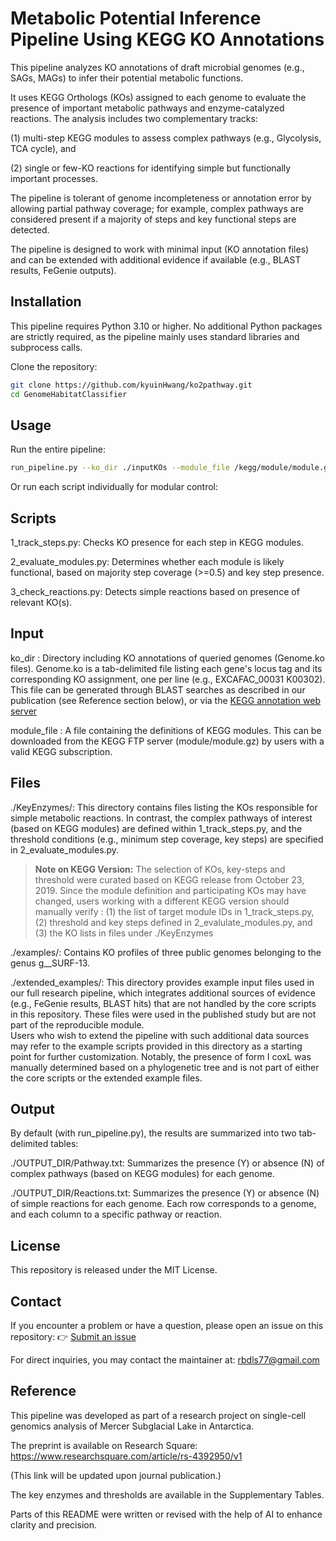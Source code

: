# Metabolic Potential Inference Pipeline Using KEGG KO Annotations

This pipeline analyzes KO annotations of draft microbial genomes (e.g., SAGs, MAGs) to infer their potential metabolic functions.

It uses KEGG Orthologs (KOs) assigned to each genome to evaluate the presence of important metabolic pathways and enzyme-catalyzed reactions. The analysis includes two complementary tracks:

(1) multi-step KEGG modules to assess complex pathways (e.g., Glycolysis, TCA cycle), and

(2) single or few-KO reactions for identifying simple but functionally important processes.

The pipeline is tolerant of genome incompleteness or annotation error by allowing partial pathway coverage; for example, complex pathways are considered present if a majority of steps and key functional steps are detected.

The pipeline is designed to work with minimal input (KO annotation files) and can be extended with additional evidence if available (e.g., BLAST results, FeGenie outputs).


## Installation
This pipeline requires Python 3.10 or higher.
No additional Python packages are strictly required, as the pipeline mainly uses standard libraries and subprocess calls.

Clone the repository:

```bash
git clone https://github.com/kyuinHwang/ko2pathway.git
cd GenomeHabitatClassifier
```

## Usage

Run the entire pipeline:
``` bash
run_pipeline.py --ko_dir ./inputKOs --module_file /kegg/module/module.gz --keyenzyme_dir ./KeyEnzymes --output_dir ./output
```

Or run each script individually for modular control:

## Scripts
1_track_steps.py: Checks KO presence for each step in KEGG modules.

2_evaluate_modules.py: Determines whether each module is likely functional, based on majority step coverage (>=0.5) and key step presence.

3_check_reactions.py: Detects simple reactions based on presence of relevant KO(s).

## Input
ko_dir : Directory including KO annotations of queried genomes (Genome.ko files). Genome.ko is a tab-delimited file listing each gene's locus tag and its corresponding KO assignment, one per line (e.g., EXCAFAC_00031 K00302). This file can be generated through BLAST searches as described in our publication (see Reference section below), or via the [KEGG annotation web server](https://www.kegg.jp/kegg/annotation/)

module_file : A file containing the definitions of KEGG modules. This can be downloaded from the KEGG FTP server (module/module.gz) by users with a valid KEGG subscription.


## Files
./KeyEnzymes/:
This directory contains files listing the KOs responsible for simple metabolic reactions. In contrast, the complex pathways of interest (based on KEGG modules) are defined within 1_track_steps.py, and the threshold conditions (e.g., minimum step coverage, key steps) are specified in 2_evaluate_modules.py.

> **Note on KEGG Version:**
> The selection of KOs, key-steps and threshold were curated based on KEGG release from October 23, 2019. Since the module definition and participating KOs may have changed, users working with a different KEGG version should manually verify :
> (1) the list of target module IDs in 1_track_steps.py, (2) threshold and key steps defined in 2_evalulate_modules.py, and (3) the KO lists in files under ./KeyEnzymes

./examples/:
Contains KO profiles of three public genomes belonging to the genus g__SURF-13.

./extended_examples/:
This directory provides example input files used in our full research pipeline, which integrates additional sources of evidence (e.g., FeGenie results, BLAST hits) that are not handled by the core scripts in this repository. These files were used in the published study but are not part of the reproducible module.  
Users who wish to extend the pipeline with such additional data sources may refer to the example scripts provided in this directory as a starting point for further customization. 
Notably, the presence of form I coxL was manually determined based on a phylogenetic tree and is not part of either the core scripts or the extended example files.



## Output
By default (with run_pipeline.py), the results are summarized into two tab-delimited tables:

./OUTPUT_DIR/Pathway.txt: Summarizes the presence (Y) or absence (N) of complex pathways (based on KEGG modules) for each genome.

./OUTPUT_DIR/Reactions.txt: Summarizes the presence (Y) or absence (N) of simple reactions for each genome.
Each row corresponds to a genome, and each column to a specific pathway or reaction.

## License

This repository is released under the MIT License.

## Contact
If you encounter a problem or have a question, please open an issue on this repository:
👉 [Submit an issue](https://github.com/kyuinHwang/ko2pathway/issues)

For direct inquiries, you may contact the maintainer at: rbdls77@gmail.com

## Reference

This pipeline was developed as part of a research project on single-cell genomics analysis of Mercer Subglacial Lake in Antarctica.

The preprint is available on Research Square:
https://www.researchsquare.com/article/rs-4392950/v1

(This link will be updated upon journal publication.)

The key enzymes and thresholds are available in the Supplementary Tables.

Parts of this README were written or revised with the help of AI to enhance clarity and precision.
